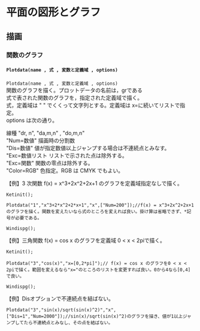 # 平面の図形とグラフ  
## 描画  
### 関数のグラフ  
#### `Plotdata(name , 式 , 変数と定義域 , options)`  
`Plotdata(name , 式 , 変数と定義域 , options)`  
関数のグラフを描く。プロットデータの名前は，grである  
式で表された関数のグラフを，指定された定義域で描く。  
式，定義域は " " でくくって文字列とする。定義域は x=に続いてリストで指定。  
options は次の通り。  
  
線種 "dr, n", "da,m,n" , "do,m,n"  
"Num=数値" 描画時の分割数  
"Dis=数値" 値が指定数値以上ジャンプする場合は不連続点とみなす。  
"Exc=数値リスト リストで示された点は除外する。  
"Exc=関数" 関数の零点は除外する。  
"Color=RGB" 色指定。RGB は CMYK でもよい。  
  
【例】3 次関数 f(x) = x^3+2x^2+2x+1  のグラフを定義域指定なしで描く。  
```  
Ketinit();  
  
Plotdata("1","x^3+2*x^2+2*x+1","x",["Num=200"]);//f(x) = x^3+2x^2+2x+1 のグラフを描く。関数を変えたいなら式のところを変えれば良い。掛け算は省略できず、*記号が必要である。  
  
Windispg();  
```  
  
【例】三角関数 f(x) = cos x のグラフを定義域 0 < x < 2piで描く。  
```  
Ketinit();  
  
Plotdata("3","cos(x)","x=[0,2*pi]");// f(x) = cos x のグラフを0 < x < 2piで描く。範囲を変えるなら"x="のところのリストを変更すれば良い。0から4なら[0,4]で良い。  
  
Windispg();  
```  
  
【例】Disオプションで不連続点を結ばない。  
```  
Plotdata("3","sin(x)/sqrt(sin(x)^2)","x",["Dis=1","Num=2000"]);//sin(x)/sqrt(sin(x)^2)のグラフを描き、値が1以上ジャンプしてたら不連続点とみなし、その点を結ばない。  
```
